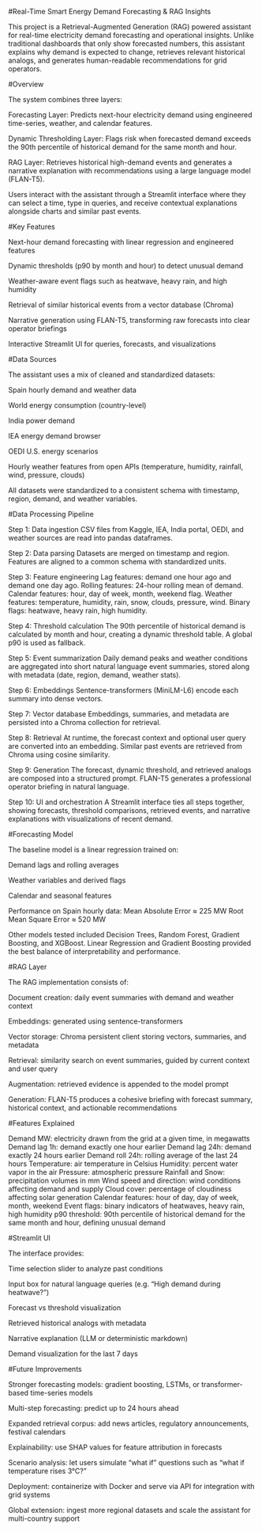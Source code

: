 #Real-Time Smart Energy Demand Forecasting & RAG Insights

This project is a Retrieval-Augmented Generation (RAG) powered assistant for real-time electricity demand forecasting and operational insights. Unlike traditional dashboards that only show forecasted numbers, this assistant explains why demand is expected to change, retrieves relevant historical analogs, and generates human-readable recommendations for grid operators.

#Overview

The system combines three layers:

Forecasting Layer: Predicts next-hour electricity demand using engineered time-series, weather, and calendar features.

Dynamic Thresholding Layer: Flags risk when forecasted demand exceeds the 90th percentile of historical demand for the same month and hour.

RAG Layer: Retrieves historical high-demand events and generates a narrative explanation with recommendations using a large language model (FLAN-T5).

Users interact with the assistant through a Streamlit interface where they can select a time, type in queries, and receive contextual explanations alongside charts and similar past events.

#Key Features

Next-hour demand forecasting with linear regression and engineered features

Dynamic thresholds (p90 by month and hour) to detect unusual demand

Weather-aware event flags such as heatwave, heavy rain, and high humidity

Retrieval of similar historical events from a vector database (Chroma)

Narrative generation using FLAN-T5, transforming raw forecasts into clear operator briefings

Interactive Streamlit UI for queries, forecasts, and visualizations

#Data Sources

The assistant uses a mix of cleaned and standardized datasets:

Spain hourly demand and weather data

World energy consumption (country-level)

India power demand

IEA energy demand browser

OEDI U.S. energy scenarios

Hourly weather features from open APIs (temperature, humidity, rainfall, wind, pressure, clouds)

All datasets were standardized to a consistent schema with timestamp, region, demand, and weather variables.

#Data Processing Pipeline

Step 1: Data ingestion
CSV files from Kaggle, IEA, India portal, OEDI, and weather sources are read into pandas dataframes.

Step 2: Data parsing
Datasets are merged on timestamp and region. Features are aligned to a common schema with standardized units.

Step 3: Feature engineering
Lag features: demand one hour ago and demand one day ago.
Rolling features: 24-hour rolling mean of demand.
Calendar features: hour, day of week, month, weekend flag.
Weather features: temperature, humidity, rain, snow, clouds, pressure, wind.
Binary flags: heatwave, heavy rain, high humidity.

Step 4: Threshold calculation
The 90th percentile of historical demand is calculated by month and hour, creating a dynamic threshold table. A global p90 is used as fallback.

Step 5: Event summarization
Daily demand peaks and weather conditions are aggregated into short natural language event summaries, stored along with metadata (date, region, demand, weather stats).

Step 6: Embeddings
Sentence-transformers (MiniLM-L6) encode each summary into dense vectors.

Step 7: Vector database
Embeddings, summaries, and metadata are persisted into a Chroma collection for retrieval.

Step 8: Retrieval
At runtime, the forecast context and optional user query are converted into an embedding. Similar past events are retrieved from Chroma using cosine similarity.

Step 9: Generation
The forecast, dynamic threshold, and retrieved analogs are composed into a structured prompt. FLAN-T5 generates a professional operator briefing in natural language.

Step 10: UI and orchestration
A Streamlit interface ties all steps together, showing forecasts, threshold comparisons, retrieved events, and narrative explanations with visualizations of recent demand.

#Forecasting Model

The baseline model is a linear regression trained on:

Demand lags and rolling averages

Weather variables and derived flags

Calendar and seasonal features

Performance on Spain hourly data:
Mean Absolute Error ≈ 225 MW
Root Mean Square Error ≈ 520 MW

Other models tested included Decision Trees, Random Forest, Gradient Boosting, and XGBoost. Linear Regression and Gradient Boosting provided the best balance of interpretability and performance.

#RAG Layer

The RAG implementation consists of:

Document creation: daily event summaries with demand and weather context

Embeddings: generated using sentence-transformers

Vector storage: Chroma persistent client storing vectors, summaries, and metadata

Retrieval: similarity search on event summaries, guided by current context and user query

Augmentation: retrieved evidence is appended to the model prompt

Generation: FLAN-T5 produces a cohesive briefing with forecast summary, historical context, and actionable recommendations

#Features Explained

Demand MW: electricity drawn from the grid at a given time, in megawatts
Demand lag 1h: demand exactly one hour earlier
Demand lag 24h: demand exactly 24 hours earlier
Demand roll 24h: rolling average of the last 24 hours
Temperature: air temperature in Celsius
Humidity: percent water vapor in the air
Pressure: atmospheric pressure
Rainfall and Snow: precipitation volumes in mm
Wind speed and direction: wind conditions affecting demand and supply
Cloud cover: percentage of cloudiness affecting solar generation
Calendar features: hour of day, day of week, month, weekend
Event flags: binary indicators of heatwaves, heavy rain, high humidity
p90 threshold: 90th percentile of historical demand for the same month and hour, defining unusual demand

#Streamlit UI

The interface provides:

Time selection slider to analyze past conditions

Input box for natural language queries (e.g. “High demand during heatwave?”)

Forecast vs threshold visualization

Retrieved historical analogs with metadata

Narrative explanation (LLM or deterministic markdown)

Demand visualization for the last 7 days

#Future Improvements

Stronger forecasting models: gradient boosting, LSTMs, or transformer-based time-series models

Multi-step forecasting: predict up to 24 hours ahead

Expanded retrieval corpus: add news articles, regulatory announcements, festival calendars

Explainability: use SHAP values for feature attribution in forecasts

Scenario analysis: let users simulate “what if” questions such as “what if temperature rises 3°C?”

Deployment: containerize with Docker and serve via API for integration with grid systems

Global extension: ingest more regional datasets and scale the assistant for multi-country support
